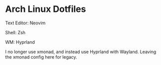 # Arch Linux Dotfiles

Text Editor: Neovim

Shell: Zsh

WM: Hyprland


I no longer use xmonad, and instead use Hyprland with Wayland. Leaving the xmonad config here for legacy. 

